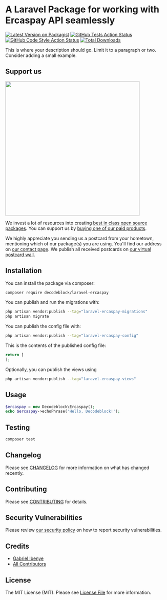 # A Laravel Package for working with Ercaspay API seamlessly

[![Latest Version on Packagist](https://img.shields.io/packagist/v/decodeblock/laravel-ercaspay.svg?style=flat-square)](https://packagist.org/packages/decodeblock/laravel-ercaspay)
[![GitHub Tests Action Status](https://img.shields.io/github/actions/workflow/status/decodeblock/laravel-ercaspay/run-tests.yml?branch=main&label=tests&style=flat-square)](https://github.com/decodeblock/laravel-ercaspay/actions?query=workflow%3Arun-tests+branch%3Amain)
[![GitHub Code Style Action Status](https://img.shields.io/github/actions/workflow/status/decodeblock/laravel-ercaspay/fix-php-code-style-issues.yml?branch=main&label=code%20style&style=flat-square)](https://github.com/decodeblock/laravel-ercaspay/actions?query=workflow%3A"Fix+PHP+code+style+issues"+branch%3Amain)
[![Total Downloads](https://img.shields.io/packagist/dt/decodeblock/laravel-ercaspay.svg?style=flat-square)](https://packagist.org/packages/decodeblock/laravel-ercaspay)

This is where your description should go. Limit it to a paragraph or two. Consider adding a small example.

## Support us

[<img src="https://github-ads.s3.eu-central-1.amazonaws.com/laravel-ercaspay.jpg?t=1" width="419px" />](https://spatie.be/github-ad-click/laravel-ercaspay)

We invest a lot of resources into creating [best in class open source packages](https://spatie.be/open-source). You can support us by [buying one of our paid products](https://spatie.be/open-source/support-us).

We highly appreciate you sending us a postcard from your hometown, mentioning which of our package(s) you are using. You'll find our address on [our contact page](https://spatie.be/about-us). We publish all received postcards on [our virtual postcard wall](https://spatie.be/open-source/postcards).

## Installation

You can install the package via composer:

```bash
composer require decodeblock/laravel-ercaspay
```

You can publish and run the migrations with:

```bash
php artisan vendor:publish --tag="laravel-ercaspay-migrations"
php artisan migrate
```

You can publish the config file with:

```bash
php artisan vendor:publish --tag="laravel-ercaspay-config"
```

This is the contents of the published config file:

```php
return [
];
```

Optionally, you can publish the views using

```bash
php artisan vendor:publish --tag="laravel-ercaspay-views"
```

## Usage

```php
$ercaspay = new Decodeblock\Ercaspay();
echo $ercaspay->echoPhrase('Hello, Decodeblock!');
```

## Testing

```bash
composer test
```

## Changelog

Please see [CHANGELOG](CHANGELOG.md) for more information on what has changed recently.

## Contributing

Please see [CONTRIBUTING](CONTRIBUTING.md) for details.

## Security Vulnerabilities

Please review [our security policy](../../security/policy) on how to report security vulnerabilities.

## Credits

- [Gabriel Ibenye](https://github.com/gabbyti)
- [All Contributors](../../contributors)

## License

The MIT License (MIT). Please see [License File](LICENSE.md) for more information.
